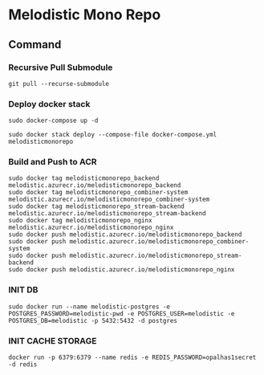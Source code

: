 # Melodistic Mono Repo

## Command

### Recursive Pull Submodule
`git pull --recurse-submodule`

### Deploy docker stack

`sudo docker-compose up -d`

`sudo docker stack deploy --compose-file docker-compose.yml melodisticmonorepo`

### Build and Push to ACR
```
sudo docker tag melodisticmonorepo_backend melodistic.azurecr.io/melodisticmonorepo_backend
sudo docker tag melodisticmonorepo_combiner-system melodistic.azurecr.io/melodisticmonorepo_combiner-system
sudo docker tag melodisticmonorepo_stream-backend melodistic.azurecr.io/melodisticmonorepo_stream-backend
sudo docker tag melodisticmonorepo_nginx melodistic.azurecr.io/melodisticmonorepo_nginx
sudo docker push melodistic.azurecr.io/melodisticmonorepo_backend
sudo docker push melodistic.azurecr.io/melodisticmonorepo_combiner-system
sudo docker push melodistic.azurecr.io/melodisticmonorepo_stream-backend
sudo docker push melodistic.azurecr.io/melodisticmonorepo_nginx
```

### INIT DB
```
sudo docker run --name melodistic-postgres -e POSTGRES_PASSWORD=melodistic-pwd -e POSTGRES_USER=melodistic -e POSTGRES_DB=melodistic -p 5432:5432 -d postgres
```

### INIT CACHE STORAGE
```
docker run -p 6379:6379 --name redis -e REDIS_PASSWORD=opalhas1secret -d redis
```